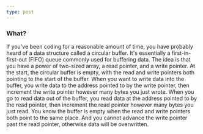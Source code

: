 ```yaml
---
type: post
---
```


### What?
If you've been coding for a reasonable amount of time, you have probably heard of a data structure called a circular buffer. It's essentially a first-in-first-out (FIFO) queue commonly used for buffering data. The idea is that you have a power of two-sized array, a read pointer, and a write pointer. At the start, the circular buffer is empty, with the read and write pointers both pointing to the start of the buffer. When you want to write data into the buffer, you write data to the address pointed to by the write pointer, then increment the write pointer however many bytes you just wrote. When you go to read data out of the buffer, you read data at the address pointed to by the read pointer, then increment the read pointer however many bytes you just read. You know the buffer is empty when the read and write pointers both point to the same place. And you cannot advance the write pointer past the read pointer, otherwise data will be overwritten.
